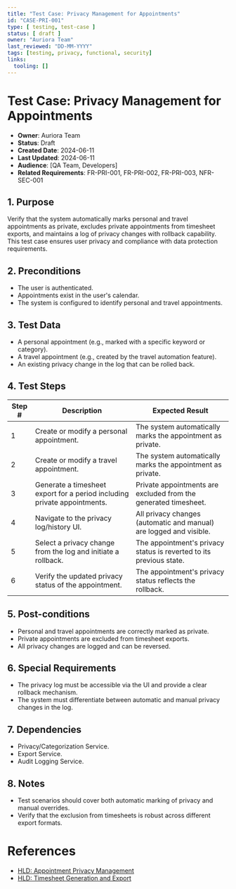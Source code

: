 ```yaml
---
title: "Test Case: Privacy Management for Appointments"
id: "CASE-PRI-001"
type: [ testing, test-case ]
status: [ draft ]
owner: "Auriora Team"
last_reviewed: "DD-MM-YYYY"
tags: [testing, privacy, functional, security]
links:
  tooling: []
---
```


# Test Case: Privacy Management for Appointments

- **Owner**: Auriora Team
- **Status**: Draft
- **Created Date**: 2024-06-11
- **Last Updated**: 2024-06-11
- **Audience**: [QA Team, Developers]
- **Related Requirements**: FR-PRI-001, FR-PRI-002, FR-PRI-003, NFR-SEC-001

## 1. Purpose

Verify that the system automatically marks personal and travel appointments as private, excludes private appointments from timesheet exports, and maintains a log of privacy changes with rollback capability. This test case ensures user privacy and compliance with data protection requirements.

## 2. Preconditions

-   The user is authenticated.
-   Appointments exist in the user's calendar.
-   The system is configured to identify personal and travel appointments.

## 3. Test Data

-   A personal appointment (e.g., marked with a specific keyword or category).
-   A travel appointment (e.g., created by the travel automation feature).
-   An existing privacy change in the log that can be rolled back.

## 4. Test Steps

| Step # | Description                                       | Expected Result                                                              |
|--------|---------------------------------------------------|------------------------------------------------------------------------------|
| 1      | Create or modify a personal appointment.          | The system automatically marks the appointment as private.                   |
| 2      | Create or modify a travel appointment.            | The system automatically marks the appointment as private.                   |
| 3      | Generate a timesheet export for a period including private appointments. | Private appointments are excluded from the generated timesheet.              |
| 4      | Navigate to the privacy log/history UI.           | All privacy changes (automatic and manual) are logged and visible.           |
| 5      | Select a privacy change from the log and initiate a rollback. | The appointment's privacy status is reverted to its previous state.          |
| 6      | Verify the updated privacy status of the appointment. | The appointment's privacy status reflects the rollback.                      |

## 5. Post-conditions

-   Personal and travel appointments are correctly marked as private.
-   Private appointments are excluded from timesheet exports.
-   All privacy changes are logged and can be reversed.

## 6. Special Requirements

-   The privacy log must be accessible via the UI and provide a clear rollback mechanism.
-   The system must differentiate between automatic and manual privacy changes in the log.

## 7. Dependencies

-   Privacy/Categorization Service.
-   Export Service.
-   Audit Logging Service.

## 8. Notes

-   Test scenarios should cover both automatic marking of privacy and manual overrides.
-   Verify that the exclusion from timesheets is robust across different export formats.

# References

-   [HLD: Appointment Privacy Management](../2-architecture/HLD-PRI-001-Appointment-Privacy-Management.md)
-   [HLD: Timesheet Generation and Export](../2-architecture/HLD-BIL-001-Timesheet-Generation-and-Export.md)
